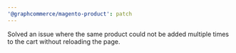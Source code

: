 ```yaml
---
'@graphcommerce/magento-product': patch
---
```


Solved an issue where the same product could not be added multiple times to the cart without reloading the page.
